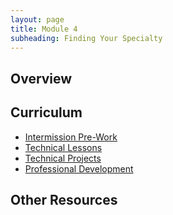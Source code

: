 ```yaml
---
layout: page
title: Module 4
subheading: Finding Your Specialty
---
```


## Overview

## Curriculum
- [Intermission Pre-Work](./intermission_work/index.md)
- [Technical Lessons](./lessons/index.md)
- [Technical Projects](./projects/index.md)
- [Professional Development](./pd/index.md)

## Other Resources